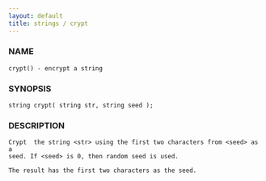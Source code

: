 ```yaml
---
layout: default
title: strings / crypt
---
```






### NAME
    crypt() - encrypt a string


### SYNOPSIS
    string crypt( string str, string seed );


### DESCRIPTION
    Crypt  the string <str> using the first two characters from <seed> as a
    seed. If <seed> is 0, then random seed is used.

    The result has the first two characters as the seed.



